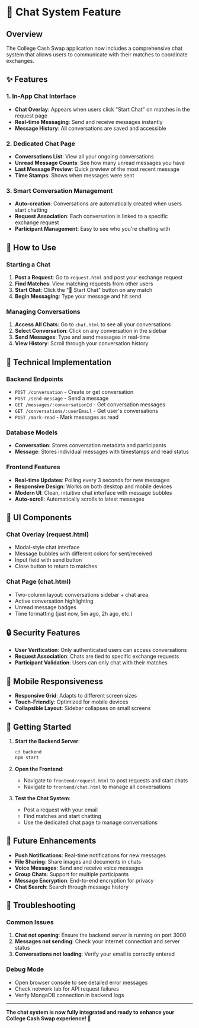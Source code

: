 # 💬 Chat System Feature

## Overview
The College Cash Swap application now includes a comprehensive chat system that allows users to communicate with their matches to coordinate exchanges.

## ✨ Features

### 1. **In-App Chat Interface**
- **Chat Overlay**: Appears when users click "Start Chat" on matches in the request page
- **Real-time Messaging**: Send and receive messages instantly
- **Message History**: All conversations are saved and accessible

### 2. **Dedicated Chat Page**
- **Conversations List**: View all your ongoing conversations
- **Unread Message Counts**: See how many unread messages you have
- **Last Message Preview**: Quick preview of the most recent message
- **Time Stamps**: Shows when messages were sent

### 3. **Smart Conversation Management**
- **Auto-creation**: Conversations are automatically created when users start chatting
- **Request Association**: Each conversation is linked to a specific exchange request
- **Participant Management**: Easy to see who you're chatting with

## 🚀 How to Use

### Starting a Chat
1. **Post a Request**: Go to `request.html` and post your exchange request
2. **Find Matches**: View matching requests from other users
3. **Start Chat**: Click the "💬 Start Chat" button on any match
4. **Begin Messaging**: Type your message and hit send

### Managing Conversations
1. **Access All Chats**: Go to `chat.html` to see all your conversations
2. **Select Conversation**: Click on any conversation in the sidebar
3. **Send Messages**: Type and send messages in real-time
4. **View History**: Scroll through your conversation history

## 🔧 Technical Implementation

### Backend Endpoints
- `POST /conversation` - Create or get conversation
- `POST /send-message` - Send a message
- `GET /messages/:conversationId` - Get conversation messages
- `GET /conversations/:userEmail` - Get user's conversations
- `POST /mark-read` - Mark messages as read

### Database Models
- **Conversation**: Stores conversation metadata and participants
- **Message**: Stores individual messages with timestamps and read status

### Frontend Features
- **Real-time Updates**: Polling every 3 seconds for new messages
- **Responsive Design**: Works on both desktop and mobile devices
- **Modern UI**: Clean, intuitive chat interface with message bubbles
- **Auto-scroll**: Automatically scrolls to latest messages

## 🎨 UI Components

### Chat Overlay (request.html)
- Modal-style chat interface
- Message bubbles with different colors for sent/received
- Input field with send button
- Close button to return to matches

### Chat Page (chat.html)
- Two-column layout: conversations sidebar + chat area
- Active conversation highlighting
- Unread message badges
- Time formatting (just now, 5m ago, 2h ago, etc.)

## 🔒 Security Features
- **User Verification**: Only authenticated users can access conversations
- **Request Association**: Chats are tied to specific exchange requests
- **Participant Validation**: Users can only chat with their matches

## 📱 Mobile Responsiveness
- **Responsive Grid**: Adapts to different screen sizes
- **Touch-Friendly**: Optimized for mobile devices
- **Collapsible Layout**: Sidebar collapses on small screens

## 🚀 Getting Started

1. **Start the Backend Server**:
   ```bash
   cd backend
   npm start
   ```

2. **Open the Frontend**:
   - Navigate to `frontend/request.html` to post requests and start chats
   - Navigate to `frontend/chat.html` to manage all conversations

3. **Test the Chat System**:
   - Post a request with your email
   - Find matches and start chatting
   - Use the dedicated chat page to manage conversations

## 🔮 Future Enhancements

- **Push Notifications**: Real-time notifications for new messages
- **File Sharing**: Share images and documents in chats
- **Voice Messages**: Send and receive voice messages
- **Group Chats**: Support for multiple participants
- **Message Encryption**: End-to-end encryption for privacy
- **Chat Search**: Search through message history

## 🐛 Troubleshooting

### Common Issues
1. **Chat not opening**: Ensure the backend server is running on port 3000
2. **Messages not sending**: Check your internet connection and server status
3. **Conversations not loading**: Verify your email is correctly entered

### Debug Mode
- Open browser console to see detailed error messages
- Check network tab for API request failures
- Verify MongoDB connection in backend logs

---

**The chat system is now fully integrated and ready to enhance your College Cash Swap experience! 🎉**
